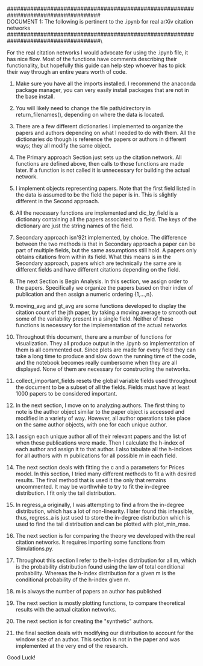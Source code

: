 ####################################################################################\
DOCUMENT 1: The following is pertinent to the .ipynb for real arXiv citation networks\
####################################################################################\

For the real citation networks I would advocate for using the .ipynb file, it has nice flow. Most of the functions have comments describing their functionality, but hopefully this guide can help step whoever has to pick their way through an entire years worth of code.

1. Make sure you have all the imports installed. I recommend the anaconda package manager, you can very easily install packages that are not in the base install.

2. You will likely need to change the file path/directory in return_filenames(), depending on where the data is located.

3. There are a few different dictionaries I implemented to organize the papers and authors depending on what I needed to do with them. All the dictionaries do though is reference the papers or authors in different ways; they all modify the same object.

4. The Primary approach Section just sets up the citation network. All functions are defined above, then calls to those functions are made later. If a function is not called it is unnecessary for building the actual network.

5. I implement objects representing papers. Note that the first field listed in the data is assumed to be the field the paper is in. This is slightly different in the Second approach.

6. All the necessary functions are implemented and dic_by_field is a dictionary containing all the papers associated to a field. The keys of the dictionary are just the string names of the field.

7. Secondary approach isn\'92t implemented, by choice. The difference between the two methods is that in Secondary approach a paper can be part of multiple fields, but the same assumptions still hold. A papers only obtains citations from within its field. What this means is in the Secondary approach, papers which are technically the same are is different fields and have different citations depending on the field.

8. The next Section is Begin Analysis. In this section, we assign order to the papers. Specifically we organize the papers based on their index of publication and then assign a numeric ordering \{1,...,n\}.

9. moving_avg and gt_avg are some functions developed to display the citation count of the jth paper, by taking a moving average to smooth out some of the variability present in a single field. Neither of these functions is necessary for the implementation of the actual networks

10. Throughout this document, there are a number of functions for visualization. They all produce output in the .ipynb so implementation of them is all commented out. Since plots are made for every field they can take a long time to produce and slow down the running time of the code, and the notebook becomes really cumbersome when they are all displayed. None of them are necessary for constructing the networks.

11. collect_important_fields resets the global variable fields used throughout the document to be a subset of all the fields. Fields must have at least 1000 papers to be considered important.

12. In the next section, I move on to analyzing authors. The first thing to note is the author object similar to the paper object is accessed and modified in a variety of way. However, all author operations take place on the same author objects, with one for each unique author.

13. I assign each unique author all of their relevant papers and the list of when these publications were made. Then I calculate the h-index of each author and assign it to that author. I also tabulate all the h-indices for all authors with m publications for all possible m in each field.  

14. The next section deals with fitting the c and a parameters for Prices model. In this section, I tried many different methods to fit a with desired results. The final method that is used it the only that remains uncommented. It may be worthwhile to try to fit the in-degree distribution. I fit only the tail distribution.

15. In regress_a originally, I was attempting to find a from the in-degree distribution, which has a lot of non-linearity. I later found this infeasible, thus, regress_a is just used to store the in-degree distribution which is used to find the tail distribution and can be plotted with plot_min_mse.

16. The next section is for comparing the theory we developed with the real citation networks. It requires importing some functions from Simulations.py. 

17. Throughout this section I refer to the h-index distribution for all m, which is the probability distribution found using the law of total conditional probability. Whereas the h-index distribution for a given m is the conditional probability of the h-index given m.

18. m is always the number of papers an author has published

19. The next section is mostly plotting functions, to compare theoretical results with the actual citation networks.

20. The next section is for creating the "synthetic" authors.

21. the final section deals with modifying our distribution to account for the window size of an author. This section is not in the paper and was implemented at the very end of the research.

Good Luck!
